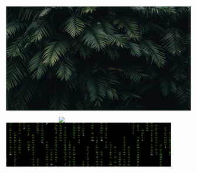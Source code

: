![Forest-WP](https://raw.githubusercontent.com/zjalic/zjalic/main/forest-wp-%2340CC74.jpg)

<img src="https://i.pinimg.com/736x/d6/fe/b2/d6feb20c3dc38ca626aea3e8c6501572--fallout--man-vs.jpg" align="right" width="360">

<img src="https://github.com/zjalic/zjalic/blob/main/terminal-matrix.gif" align="left" width="450" height="120">
